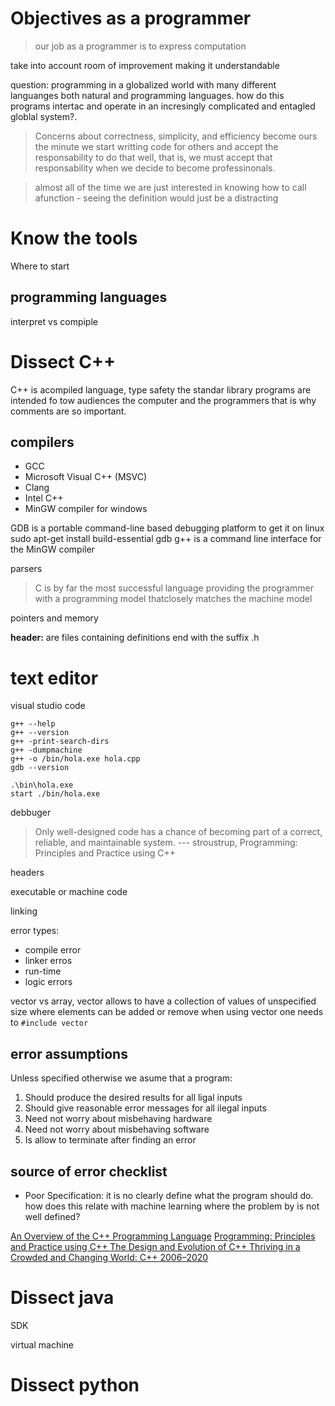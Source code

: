 # Objectives as a programmer
> our job as a programmer is to express computation 

take into account room of improvement making it understandable
 
question: programming in a globalized world with many different languanges both natural and programming languages. how do this programs intertac and operate in an incresingly complicated and entagled globlal system?.
> Concerns about correctness, simplicity, and efficiency become ours the minute we start writting code for others and accept the responsability to do that well, that is, we must accept that responsability when we decide to become professinonals.

>almost all of the time we are just interested in knowing how to call afunction - seeing the definition would just be a distracting


# Know the tools

Where to start 


## programming languages
interpret vs compiple

# Dissect C++
C++ is acompiled language, type safety
the standar library 
programs are intended fo tow audiences the computer and the programmers that is why comments are so important.

## compilers

* GCC
* Microsoft Visual C++ (MSVC) 
* Clang
* Intel C++
* MinGW  compiler for windows



GDB is a portable command-line based debugging platform
 to get it on linux 
    sudo apt-get install build-essential gdb
g++ is a command line interface for the MinGW compiler




parsers

> C  is  by  far  the  most  successful  language  providing  the  programmer  with  a  programming  model  thatclosely  matches  the  machine  model

pointers and memory

__header:__ are files containing definitions end with the suffix .h

# text editor

visual studio code

    g++ --help
    g++ --version
    g++ -print-search-dirs
    g++ -dumpmachine
    g++ -o /bin/hola.exe hola.cpp
    gdb --version
    
    .\bin\hola.exe
    start ./bin/hola.exe
    

debbuger

> Only well-designed code has a chance of becoming part of a correct, reliable, and maintainable system.
> --- stroustrup, Programming: Principles and Practice using C++

headers

executable or machine code

linking

error types:
* compile error
* linker erros
* run-time
* logic errors

vector vs array, vector allows to have a collection of values of unspecified size where elements can be added or remove when using vector one needs to ```#include vector```


## error assumptions
Unless specified otherwise we asume that a program:
1. Should produce the desired results for all ligal inputs
2. Should give reasonable error messages for all ilegal inputs
3. Need not worry about misbehaving hardware
4. Need not worry about misbehaving software
5. Is allow to terminate after finding an error

## source of error checklist
* Poor Specification: it is no clearly define what the program should do. how does this relate with machine learning where the problem by is not well defined? 


[An Overview of the C++ Programming Language](https://www.stroustrup.com/crc.pdf)
[Programming: Principles and Practice using C++ ](https://ptgmedia.pearsoncmg.com/images/9780321992789/samplepages/9780321992789.pdf)
[The Design and Evolution of C++ ]()
[Thriving in a Crowded and Changing World: C++ 2006–2020 ](https://www.stroustrup.com/hopl20main-p5-p-bfc9cd4--final.pdf)







# Dissect java

SDK 

virtual machine

# Dissect python




